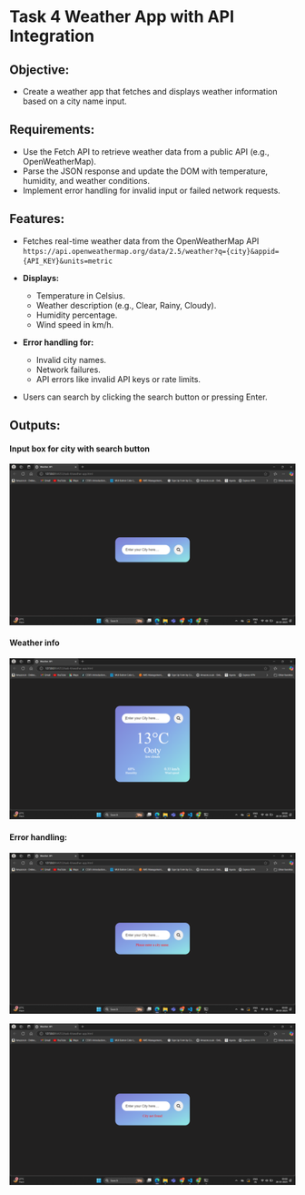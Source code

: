 # Task 4 **Weather App with API Integration**

## **Objective:** 
- Create a weather app that fetches and displays weather information based on a city name input.

## **Requirements:**
- Use the Fetch API to retrieve weather data from a public API (e.g., OpenWeatherMap).
- Parse the JSON response and update the DOM with temperature, humidity, and weather conditions.
- Implement error handling for invalid input or failed network requests.


## **Features:**

- Fetches real-time weather data from the OpenWeatherMap API `https://api.openweathermap.org/data/2.5/weather?q={city}&appid={API_KEY}&units=metric`

- **Displays:**
    - Temperature in Celsius.
    - Weather description (e.g., Clear, Rainy, Cloudy).
    - Humidity percentage.
    - Wind speed in km/h.

- **Error handling for:**
    - Invalid city names.
    - Network failures.
    - API errors like invalid API keys or rate limits.

- Users can search by clicking the search button or pressing Enter.

## **Outputs:**

#### Input box for city with search button
![city-input](./outputs/city-input.png)

#### Weather info
![city-input](./outputs/weather-info.png)

#### Error handling:
![city-input](./outputs/Empty-Input.png)

![city-input](./outputs/City-not-found.png)




